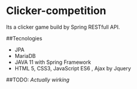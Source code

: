 # Clicker-competition
Its a clicker game build by Spring RESTfull API. 

##Tecnologies
* JPA
* MariaDB
* JAVA 11 with Spring Framework
* HTML 5, CSS3, JavaScript ES6 , Ajax by Jquery

##TODO:
_Actually wirking_